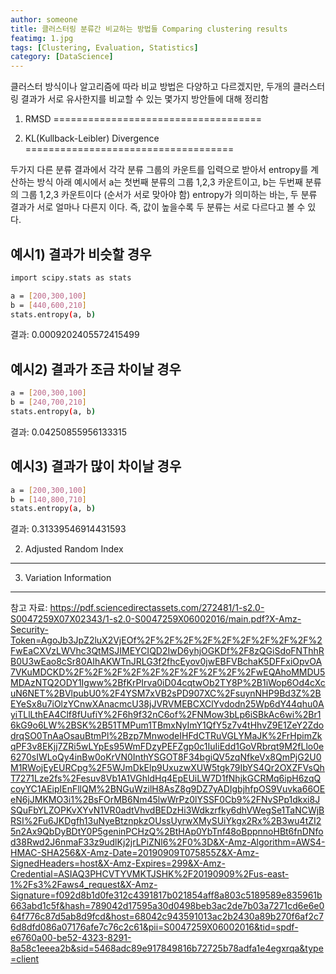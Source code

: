 ```yaml
---
author: someone
title: 클러스터링 분류간 비교하는 방법들 Comparing clustering results
featimg: 1.jpg
tags: [Clustering, Evaluation, Statistics]
category: [DataScience]
---
```

클러스터 방식이나 알고리즘에 따라 비교 방법은 다양하고 다르겠지만, 두개의 클러스터링 결과가 서로 유사한지를 비교할 수 있는 몇가지 방안들에 대해 정리함



1. RMSD
====================================

3. KL(Kullback-Leibler) Divergence 
====================================

두가지 다른 분류 결과에서 각각 분류 그룹의 카운트를 입력으로 받아서 entropy를 계산하는 방식
아래 예시에서 a는 첫번째 분류의 그룹 1,2,3 카운트이고, b는 두번째 분류의 그룹 1,2,3 카운트이다 (순서가 서로 맞아야 함)
entropy가 의미하는 바는, 두 분류 결과가 서로 얼마나 다른지 이다. 
즉, 값이 높을수록 두 분류는 서로 다르다고 볼 수 있다.

예시1) 결과가 비슷할 경우
------------------------------------

```bash
import scipy.stats as stats

a = [200,300,100]
b = [440,600,210]
stats.entropy(a, b)
```

결과: 0.0009202405572415499


예시2) 결과가 조금 차이날 경우 
------------------------------------

```bash
a = [200,300,100]
b = [240,700,210]
stats.entropy(a, b)
```

결과: 0.04250855956133315


예시3) 결과가 많이 차이날 경우 
------------------------------------

```bash
a = [200,300,100]
b = [140,800,710]
stats.entropy(a, b)
```

결과: 0.31339546914431593



2. Adjusted Random Index
---------------------------

3. Variation Information
---------------------------




참고 자료:
https://pdf.sciencedirectassets.com/272481/1-s2.0-S0047259X07X02343/1-s2.0-S0047259X06002016/main.pdf?X-Amz-Security-Token=AgoJb3JpZ2luX2VjEOf%2F%2F%2F%2F%2F%2F%2F%2F%2F%2FwEaCXVzLWVhc3QtMSJIMEYCIQD2IwD6yhjOGKDf%2F8zQGiSdoFNThhRB0U3wEao8cSr80AIhAKWTnJRLG3f2fhcEyov0jwEBFVBchaK5DFFxiOpvOA7VKuMDCKD%2F%2F%2F%2F%2F%2F%2F%2F%2F%2FwEQAhoMMDU5MDAzNTQ2ODY1Igww%2BfKrPIrva0iD04cqtwOb2TY8P%2B1iWop6Od4cXcuN6NET%2BVlpubU0%2F4YSM7xVB2sPD907XC%2FsuynNHP9Bd3Z%2BEYeSx8u7iOlzYCnwXAnacmcU38jJVRVMEBCXClYvdodn25Wp6dY44qhu0AyiTLlLthEA4Clf8fUufiY%2F6h9f32nC6of%2FNMow3bLp6iSBkAc6wi%2Br16kG9o6LW%2BSK%2B51TMPum1TBmxNyImY1QfY5z7v4tHhvZ9E1ZeY2ZdodrqSO0TnAaOsauBtmPl%2Bzp7MnwodeIHFdCTRuVGLYMaJK%2FrHpimZkqPF3v8EKjj7ZRi5wLYpEs95WmFDzyPEFZgp0c1IuIiEdd1GoVRbrqt9M2fLlo0e6270sIWLoQy4inBw0oKrVN0InthYSGOT8F34bgiQV5zqNfkeVx8QmPjG2U0M1RWojEyEURCpg%2F5WJmDkElp9UxuzwXUW5tgk79IbYS4Qr2OXZFVsQhT7271Lze2fs%2Fesuv8Vb1A1VGhldHq4EpEUiLW7D1fNhjkGCRMq6ipH6zqQcoyYC1AEipIEnFllQM%2BNGuWzilH8AsZ8g9DZ7yADIgbjhfpOS9Vuvka66OEeN6jJMKMO3i1%2BsFOrMB6Nm45lwWrPz0lYSSF0Cb9%2FNvSPp1dkxi8JSQuFbYLZOPKvXYvN1VR0adtVhvdBEDzHi3Wdkzrfky6dhVWegSe1TaNCWjBRSI%2Fu6JKDgfh13uNyeBtznpkzOUssUyrwXMySUiYkgx2Rx%2B3wu4tZI25n2Ax9QbDyBDtY0P5geninPCHzQ%2BtHAp0YbTnf48oBppnnoHBt6fnDNfod38Rwd2J6nmaF33z9udlKj2jrLPiZNl6%2F0%3D&X-Amz-Algorithm=AWS4-HMAC-SHA256&X-Amz-Date=20190909T075855Z&X-Amz-SignedHeaders=host&X-Amz-Expires=299&X-Amz-Credential=ASIAQ3PHCVTYVMKTJSHK%2F20190909%2Fus-east-1%2Fs3%2Faws4_request&X-Amz-Signature=f092d8b1d0fe312c4391817b021854aff8a803c5189589e835961b663abd1c5f&hash=789042d17595a30d0498beb3ac2de7b03a7271cd6e6e064f776c87d5ab8d9fcd&host=68042c943591013ac2b2430a89b270f6af2c76d8dfd086a07176afe7c76c2c61&pii=S0047259X06002016&tid=spdf-e6760a00-be52-4323-8291-8a58c1eeea2b&sid=5468adc89e917849816b72725b78adfa1e4egxrqa&type=client
